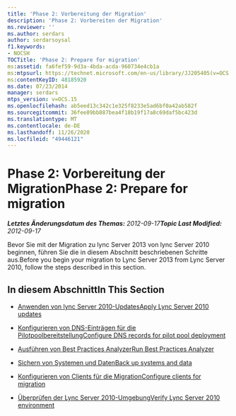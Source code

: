 ```yaml
---
title: 'Phase 2: Vorbereitung der Migration'
description: 'Phase 2: Vorbereiten der Migration'
ms.reviewer: ''
ms.author: serdars
author: serdarsoysal
f1.keywords:
- NOCSH
TOCTitle: 'Phase 2: Prepare for migration'
ms:assetid: fa6fef59-9d3a-4bda-acda-960734e4cb1a
ms:mtpsurl: https://technet.microsoft.com/en-us/library/JJ205405(v=OCS.15)
ms:contentKeyID: 48185920
ms.date: 07/23/2014
manager: serdars
mtps_version: v=OCS.15
ms.openlocfilehash: ab5eed13c342c1e325f8233e5ad6bf0a42ab582f
ms.sourcegitcommit: 36fee89bb887bea4f18b19f17a8c69daf5bc423d
ms.translationtype: MT
ms.contentlocale: de-DE
ms.lasthandoff: 11/26/2020
ms.locfileid: "49446121"
---
```

# <a name="phase-2-prepare-for-migration"></a><span data-ttu-id="08487-103">Phase 2: Vorbereitung der Migration</span><span class="sxs-lookup"><span data-stu-id="08487-103">Phase 2: Prepare for migration</span></span>

<div data-xmlns="http://www.w3.org/1999/xhtml">

<div class="topic" data-xmlns="http://www.w3.org/1999/xhtml" data-msxsl="urn:schemas-microsoft-com:xslt" data-cs="https://msdn.microsoft.com/">

<div data-asp="https://msdn2.microsoft.com/asp">



</div>

<div id="mainSection">

<div id="mainBody"><span data-ttu-id="08487-104">

<span> </span></span><span class="sxs-lookup"><span data-stu-id="08487-104">

<span> </span></span></span>

<span data-ttu-id="08487-105">_**Letztes Änderungsdatum des Themas:** 2012-09-17_</span><span class="sxs-lookup"><span data-stu-id="08487-105">_**Topic Last Modified:** 2012-09-17_</span></span>

<span data-ttu-id="08487-106">Bevor Sie mit der Migration zu lync Server 2013 von lync Server 2010 beginnen, führen Sie die in diesem Abschnitt beschriebenen Schritte aus.</span><span class="sxs-lookup"><span data-stu-id="08487-106">Before you begin your migration to Lync Server 2013 from Lync Server 2010, follow the steps described in this section.</span></span>

<div>

## <a name="in-this-section"></a><span data-ttu-id="08487-107">In diesem Abschnitt</span><span class="sxs-lookup"><span data-stu-id="08487-107">In This Section</span></span>

  - [<span data-ttu-id="08487-108">Anwenden von lync Server 2010-Updates</span><span class="sxs-lookup"><span data-stu-id="08487-108">Apply Lync Server 2010 updates</span></span>](apply-lync-server-2010-updates.md)

  - [<span data-ttu-id="08487-109">Konfigurieren von DNS-Einträgen für die Pilotpoolbereitstellung</span><span class="sxs-lookup"><span data-stu-id="08487-109">Configure DNS records for pilot pool deployment</span></span>](configure-dns-records-for-pilot-pool-deployment.md)

  - [<span data-ttu-id="08487-110">Ausführen von Best Practices Analyzer</span><span class="sxs-lookup"><span data-stu-id="08487-110">Run Best Practices Analyzer</span></span>](run-best-practices-analyzer.md)

  - [<span data-ttu-id="08487-111">Sichern von Systemen und Daten</span><span class="sxs-lookup"><span data-stu-id="08487-111">Back up systems and data</span></span>](back-up-systems-and-data.md)

  - [<span data-ttu-id="08487-112">Konfigurieren von Clients für die Migration</span><span class="sxs-lookup"><span data-stu-id="08487-112">Configure clients for migration</span></span>](configure-clients-for-migration.md)

  - [<span data-ttu-id="08487-113">Überprüfen der Lync Server 2010-Umgebung</span><span class="sxs-lookup"><span data-stu-id="08487-113">Verify Lync Server 2010 environment</span></span>](verify-lync-server-2010-environment.md)

<span data-ttu-id="08487-114"></div>

</div>

<span> </span>

</div>

</div>

</span><span class="sxs-lookup"><span data-stu-id="08487-114"></div>

</div>

<span> </span>

</div>

</div>

</span></span></div>

